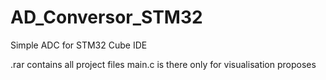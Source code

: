 # AD_Conversor_STM32
Simple ADC for STM32 Cube IDE


.rar contains all project files
main.c is there only for visualisation proposes
